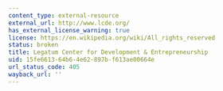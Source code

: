 ```yaml
---
content_type: external-resource
external_url: http://www.lcde.org/
has_external_license_warning: true
license: https://en.wikipedia.org/wiki/All_rights_reserved
status: broken
title: Legatum Center for Development & Entrepreneurship
uid: 15fe6613-64b6-4e62-897b-f613ae00664e
url_status_code: 405
wayback_url: ''
---
```

